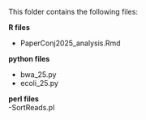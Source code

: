 

This folder contains the following files:  

**R files**
- PaperConj2025_analysis.Rmd

**python files**
- bwa_25.py
- ecoli_25.py

**perl files**  
-SortReads.pl
